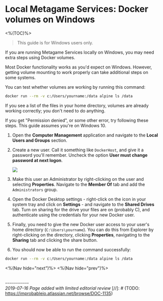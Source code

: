 # Local Metagame Services: Docker volumes on Windows
<%(TOC)%>
> This guide is for Windows users only.

If you are running Metagame Services locally on Windows, you may need extra steps using Docker volumes.

Most Docker functionality works as you'd expect on Windows. However, getting volume mounting to work properly can take additional steps on some systems.

You can test whether volumes are working by running this command:

```bash
docker run --rm -v c:/Users/yourname:/data alpine ls /data
```

If you see a list of the files in your home directory, volumes are already working correctly; you don't need to do anything.

If you get "Permission denied", or some other error, try following these steps. This guide assumes you're on Windows 10.

1. Open the **Computer Management** application and navigate to the **Local Users and Groups** section.

2. Create a new user. Call it something like `DockerHost`, and give it a password you'll remember. Uncheck the option **User must change password at next logon**.

    ![]({{assetRoot}}img/docker-windows-user.png)

3. Make this user an Administrator by right-clicking on the user and selecting **Properties**. Navigate to the **Member Of** tab and add the `Administrators` group.

4. Open the Docker Desktop settings - right-click on the icon in your system tray and click on **Settings** - and navigate to the **Shared Drives** tab. Turn on sharing for the drive your files are on (probably C), and authenticate using the credentials for your new Docker user.

5. Finally, you need to give the new Docker user access to your user's home directory (`C:\Users\yourname`). You can do this from Explorer by right-clicking on the directory, clicking **Properties**, navigating to the **Sharing** tab and clicking the share button.

6. You should now be able to run the command successfully:
```bash
docker run --rm -v c:/Users/yourname:/data alpine ls /data
```
<%(Nav hide="next")%>
<%(Nav hide="prev")%>

<br/>------------<br/>
_2019-07-16 Page added with limited editorial review_
[//]: # (TODO: https://improbableio.atlassian.net/browse/DOC-1135)

